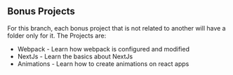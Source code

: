 <!-- [React Projects Page](http://vinicechin.github.io/react-projects) contains all the implementations described bellow. -->

## Bonus Projects

For this branch, each bonus project that is not related to another will have a folder only for it.
The Projects are:

* Webpack - Learn how webpack is configured and modified
* NextJs - Learn the basics about NextJs
* Animations - Learn how to create animations on react apps
